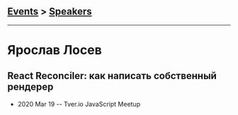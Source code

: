 ## [Events](../README.md) > [Speakers](../speakers.md)
---

# Ярослав Лосев

## React Reconciler: как написать собственный рендерер
- 2020 Mar 19 -- Tver.io JavaScript Meetup    
